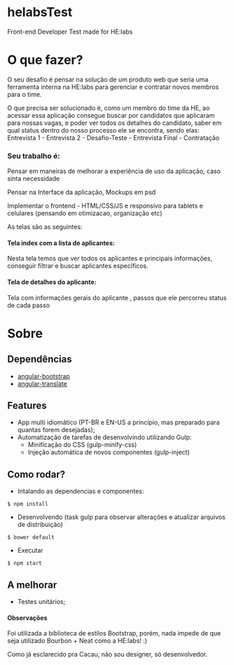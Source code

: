 # helabsTest
Front-end Developer Test made for HE:labs

# O que fazer?
O seu desafio é pensar na solução de um produto web que seria uma ferramenta interna na HE:labs para gerenciar e contratar novos membros para o time.

O que precisa ser solucionado é, como um membro do time da HE, ao acessar essa aplicação consegue buscar por candidatos que aplicaram para nossas vagas, e poder ver todos os detalhes do candidato, saber em qual status dentro do nosso processo ele se encontra, sendo elas: Entrevista 1 - Entrevista 2 - Desafio-Teste - Entrevista Final - Contratação

### Seu trabalho é:

Pensar em maneiras de melhorar a experiência de uso da aplicação, caso sinta necessidade

Pensar na Interface da aplicação, Mockups em psd

Implementar o frontend - HTML/CSS/JS e responsivo para tablets e celulares (pensando em otimizacao, organização etc)

As telas são as seguintes:

#### Tela index com a lista de aplicantes:

Nesta tela temos que ver todos os aplicantes e principais informações, conseguir filtrar e buscar aplicantes específicos.

#### Tela de detalhes do aplicante:

Tela com informações gerais do aplicante , passos que ele percorreu status de cada passo


# Sobre

## Dependências

- [angular-bootstrap](https://angular-ui.github.io/bootstrap/)
- [angular-translate](https://angular-translate.github.io/)

## Features

- App multi idiomático (PT-BR e EN-US a princípio, mas preparado para quantas forem desejadas);
- Automatização de tarefas de desenvolvindo utilizando Gulp:
    - Minificação do CSS (gulp-minify-css)
    - Injeção automática de novos componentes (gulp-inject)

## Como rodar?

- Intalando as dependencias e componentes:

`$ npm install`

- Desenvolvendo (task gulp para observar alterações e atualizar arquivos de distribuição)

`$ bower default`

- Executar

`$ npm start`

## A melhorar

- Testes unitários;

#### Observações

Foi utilizada a biblioteca de estilos Bootstrap, porém, nada impede de que seja utilizado Bourbon + Neat como a HE:labs! :)

Como já esclarecido pra Cacau, não sou designer, só desenvolvedor.